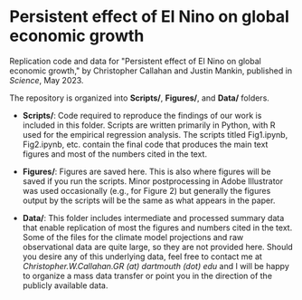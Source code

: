 # Persistent effect of El Nino on global economic growth

Replication code and data for "Persistent effect of El Nino on global economic growth," by Christopher Callahan and Justin Mankin, published in _Science_, May 2023.

The repository is organized into **Scripts/**, **Figures/**, and **Data/** folders.

- **Scripts/**: Code required to reproduce the findings of our work is included in this folder. Scripts are written primarily in Python, with R used for the empirical regression analysis. The scripts titled Fig1.ipynb, Fig2.ipynb, etc. contain the final code that produces the main text figures and most of the numbers cited in the text. 

- **Figures/**: Figures are saved here. This is also where figures will be saved if you run the scripts. Minor postprocessing in Adobe Illustrator was used occasionally (e.g., for Figure 2) but generally the figures output by the scripts will be the same as what appears in the paper.

- **Data/**: This folder includes intermediate and processed summary data that enable replication of most the figures and numbers cited in the text. Some of the files for the climate model projections and raw observational data are quite large, so they are not provided here. Should you desire any of this underlying data, feel free to contact me at _Christopher.W.Callahan.GR (at) dartmouth (dot) edu_ and I will be happy to organize a mass data transfer or point you in the direction of the publicly available data.
